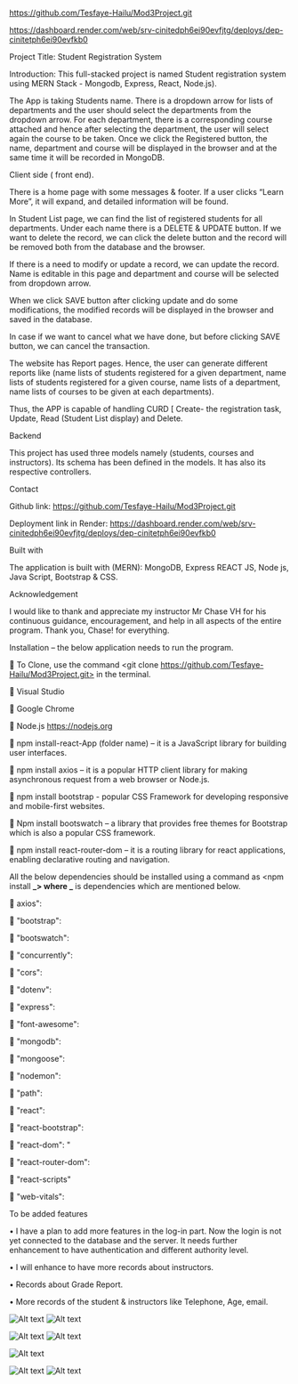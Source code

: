https://github.com/Tesfaye-Hailu/Mod3Project.git

https://dashboard.render.com/web/srv-cinitedph6ei90evfjtg/deploys/dep-cinitetph6ei90evfkb0

Project Title: Student Registration System

Introduction: This full-stacked project is named Student registration system using MERN Stack - Mongodb, Express, React, Node.js).

The App is taking Students name. There is a dropdown arrow for lists of departments and the user should select the departments from the dropdown arrow. For each department, there is a corresponding course attached and hence after selecting the department, the user will select again the course to be taken. Once we click the Registered button, the name, department and course will be displayed in the browser and at the same time it will be recorded in MongoDB.

Client side ( front end).

There is a home page with some messages & footer. If a user clicks “Learn More”, it will expand, and detailed information will be found.

In Student List page, we can find the list of registered students for all departments. Under each name there is a DELETE & UPDATE button. If we want to delete the record, we can click the delete button and the record will be removed both from the database and the browser.

If there is a need to modify or update a record, we can update the record. Name is editable in this page and department and course will be selected from dropdown arrow.

When we click SAVE button after clicking update and do some modifications, the modified records will be displayed in the browser and saved in the database.

In case if we want to cancel what we have done, but before clicking SAVE button, we can cancel the transaction.

The website has Report pages. Hence, the user can generate different reports like (name lists of students registered for a given department, name lists of students registered for a given course, name lists of a department, name lists of courses to be given at each departments).

Thus, the APP is capable of handling CURD [ Create- the registration task, Update, Read (Student List display) and Delete.

Backend

This project has used three models namely (students, courses and instructors). Its schema has been defined in the models. It has also its respective controllers.

Contact

Github link: https://github.com/Tesfaye-Hailu/Mod3Project.git

Deployment link in Render: https://dashboard.render.com/web/srv-cinitedph6ei90evfjtg/deploys/dep-cinitetph6ei90evfkb0

Built with

The application is built with (MERN): MongoDB, Express REACT JS, Node js, Java Script, Bootstrap & CSS.

Acknowledgement

I would like to thank and appreciate my instructor Mr Chase VH for his continuous guidance, encouragement, and help in all aspects of the entire program. Thank you, Chase! for everything.

Installation – the below application needs to run the program.

 To Clone, use the command <git clone https://github.com/Tesfaye-Hailu/Mod3Project.git> in the terminal.

 Visual Studio

 Google Chrome

 Node.js https://nodejs.org

 npm install-react-App (folder name) – it is a JavaScript library for building user interfaces.

 npm install axios – it is a popular HTTP client library for making asynchronous request from a web browser or Node.js.

 npm install bootstrap - popular CSS Framework for developing responsive and mobile-first websites.

 Npm install bootswatch – a library that provides free themes for Bootstrap which is also a popular CSS framework.

 npm install react-router-dom – it is a routing library for react applications, enabling declarative routing and navigation.

All the below dependencies should be installed using a command as <npm install **_> where _** is dependencies which are mentioned below.

 axios":

 "bootstrap":

 "bootswatch":

 "concurrently":

 "cors":

 "dotenv":

 "express":

 "font-awesome":

 "mongodb":

 "mongoose":

 "nodemon":

 "path":

 "react":

 "react-bootstrap":

 "react-dom": "

 "react-router-dom":

 "react-scripts"

 "web-vitals":

To be added features

• I have a plan to add more features in the log-in part. Now the login is not yet connected to the database and the server. It needs further enhancement to have authentication and different authority level.

• I will enhance to have more records about instructors.

• Records about Grade Report.

• More records of the student & instructors like Telephone, Age, email.

![Alt text](image.png)
![Alt text](image-1.png)

![Alt text](image-2.png)
![Alt text](image-3.png)

![Alt text](image-4.png)

![Alt text](image-5.png)
![Alt text](image-6.png)